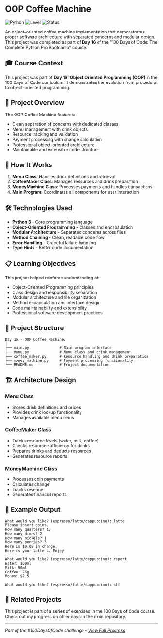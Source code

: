 # OOP Coffee Machine

![Python](https://img.shields.io/badge/Python-3-blue?style=for-the-badge)
![Level](https://img.shields.io/badge/Level-Intermediate-orange?style=for-the-badge)
![Status](https://img.shields.io/badge/Status-Complete-brightgreen?style=for-the-badge)

An object-oriented coffee machine implementation that demonstrates proper software architecture with separated concerns and modular design. This project was completed as part of **Day 16** of the "100 Days of Code: The Complete Python Pro Bootcamp" course.

## 🎓 Course Context

This project was part of **Day 16: Object Oriented Programming (OOP)** in the 100 Days of Code curriculum. It demonstrates the evolution from procedural to object-oriented programming.

## 🎯 Project Overview

The OOP Coffee Machine features:
- Clean separation of concerns with dedicated classes
- Menu management with drink objects
- Resource tracking and validation
- Payment processing with change calculation
- Professional object-oriented architecture
- Maintainable and extensible code structure

## 🚀 How It Works

1. **Menu Class**: Handles drink definitions and retrieval
2. **CoffeeMaker Class**: Manages resources and drink preparation
3. **MoneyMachine Class**: Processes payments and handles transactions
4. **Main Program**: Coordinates all components for user interaction

## 🛠️ Technologies Used

- **Python 3** - Core programming language
- **Object-Oriented Programming** - Classes and encapsulation
- **Modular Architecture** - Separated concerns across files
- **Method Chaining** - Clean, readable code flow
- **Error Handling** - Graceful failure handling
- **Type Hints** - Better code documentation

## 📋 Learning Objectives

This project helped reinforce understanding of:
- Object-Oriented Programming principles
- Class design and responsibility separation
- Modular architecture and file organization
- Method encapsulation and interface design
- Code maintainability and extensibility
- Professional software development practices

## 📁 Project Structure

```
Day 16 - OOP Coffee Machine/
│
├── main.py              # Main program interface
├── menu.py              # Menu class and drink management
├── coffee_maker.py      # Resource handling and drink preparation
├── money_machine.py     # Payment processing functionality
└── README.md            # Project documentation
```

## 🏗️ Architecture Design

### Menu Class
- Stores drink definitions and prices
- Provides drink lookup functionality
- Manages available menu items

### CoffeeMaker Class
- Tracks resource levels (water, milk, coffee)
- Checks resource sufficiency for drinks
- Prepares drinks and deducts resources
- Generates resource reports

### MoneyMachine Class
- Processes coin payments
- Calculates change
- Tracks revenue
- Generates financial reports

## 📝 Example Output

```
What would you like? (espresso/latte/cappuccino): latte
Please insert coins.
How many quarters? 10
How many dimes? 2
How many nickels? 1  
How many pennies? 3
Here is $0.08 in change.
Here is your latte ☕. Enjoy!

What would you like? (espresso/latte/cappuccino): report
Water: 100ml
Milk: 50ml
Coffee: 76g
Money: $2.5

What would you like? (espresso/latte/cappuccino): off
```

## 🔄 Related Projects

This project is part of a series of exercises in the 100 Days of Code course. Check out my progress on other days in the main repository.

---

*Part of the #100DaysOfCode challenge - [View Full Progress](https://github.com/evncosta/100-Days-of-Code)*

